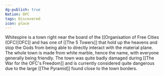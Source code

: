 ```yaml
---
dg-publish: true
Nation: OFC
tags: Discovered
icon: place
---
```

Whitespire is a town right near the board of the [[Organisation of Free Cities (OFC)|OFC]] and has one of [[The 5 Towers]] that hold up the heavens and stop the Gods from being able to directly interact with the material plane. The whole town is made from white marble, hence the name, with everyone generally being friendly. The town was quite badly damaged during [[The War for the OFC's Freedom]] and is currently considered quite dangerous due to the large [[The Pyramid]] found close to the town borders. 